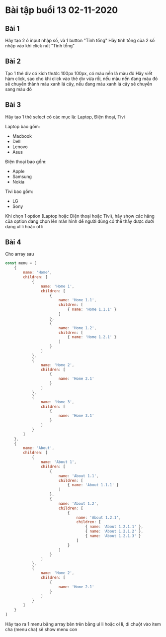 # Bài tập buổi 13 02-11-2020

## Bài 1
Hãy tạo 2 ô input nhập số, và 1 button "Tính tổng"
Hãy tính tổng của 2 số nhập vào khi click nút "Tính tổng"

## Bài 2
Tạo 1 thẻ div có kích thước 100px 100px, có màu nền là màu đỏ
Hãy viết hàm click, sao cho khi click vào thẻ div vừa rồi, nếu màu nền đang màu đỏ sẽ chuyển thành màu xanh lá cây, nếu đang màu xanh lá cây sẽ chuyển sang màu đỏ

## Bài 3
Hãy tạo 1 thẻ select có các mục là: Laptop, Điện thoại, Tivi

Laptop bao gồm:
- Macbook
- Dell
- Lenovo
- Asus

Điện thoại bao gồm:
- Apple
- Samsung
- Nokia

Tivi bao gồm:
- LG
- Sony

Khi chọn 1 option (Laptop hoặc Điện thoại hoặc Tivi), hãy show các hãng của option đang chọn lên màn hình để người dùng có thể thấy được dưới dạng ul li hoặc ol li

## Bài 4
Cho array sau
```javascript
const menu = [
    {
        name: 'Home',
        children: [
            {
                name: 'Home 1',
                children: [
                    {
                        name: 'Home 1.1',
                        children: [
                            { name: 'Home 1.1.1' }
                        ]
                    },
                    {
                        name: 'Home 1.2',
                        children: [
                            { name: 'Home 1.2.1' }
                        ]
                    }
                ]
            },
            {
                name: 'Home 2',
                children: [
                    {
                        name: 'Home 2.1'
                    }
                ]
            },
            {
                name: 'Home 3',
                children: [
                    {
                        name: 'Home 3.1'
                    }
                ]
            }
        ]
    },
    {
        name: 'About',
        children: [
            {
                name: 'About 1',
                children: [
                    {
                        name: 'About 1.1',
                        children: [
                            { name: 'About 1.1.1' }
                        ]
                    },
                    {
                        name: 'About 1.2',
                        children: [
                            {
                                name: 'About 1.2.1',
                                children: [
                                    { name: 'About 1.2.1.1' },
                                    { name: 'About 1.2.1.2' },
                                    { name: 'About 1.2.1.3' }
                                ]
                            }
                        ]
                    }
                ]
            },
            {
                name: 'Home 2',
                children: [
                    {
                        name: 'Home 2.1'
                    }
                ]
            }
        ]
    }
]
```

Hãy tạo ra 1 menu bằng array bên trên bằng ul li hoặc ol li,
di chuột vào item cha (menu cha) sẽ show menu con
